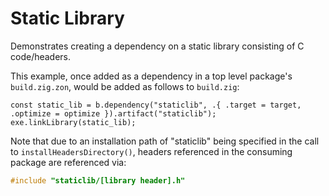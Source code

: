 # Static Library
Demonstrates creating a dependency on a static library consisting of C code/headers.

This example, once added as a dependency in a top level package's `build.zig.zon`, would be added as follows to `build.zig`:
```zig
const static_lib = b.dependency("staticlib", .{ .target = target, .optimize = optimize }).artifact("staticlib");
exe.linkLibrary(static_lib);
```

Note that due to an installation path of "staticlib" being specified in the call to `installHeadersDirectory()`, headers referenced in the consuming package are referenced via:
```c
#include "staticlib/[library header].h"
```